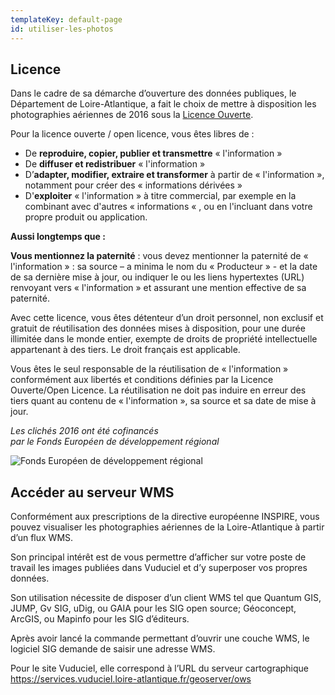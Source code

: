 ```yaml
---
templateKey: default-page
id: utiliser-les-photos
---
```

## Licence

Dans le cadre de sa démarche d’ouverture des données publiques, le Département de Loire-Atlantique, a fait le choix de mettre à disposition les photographies aériennes de 2016 sous la [Licence Ouverte](https://www.etalab.gouv.fr/licence-ouverte-open-licence).

Pour la licence ouverte / open licence, vous êtes libres de :

* De **reproduire, copier, publier et transmettre** « l'information »
* De **diffuser et redistribuer** « l'information »
* D’**adapter, modifier, extraire et transformer** à partir de « l'information », notamment pour créer des « informations dérivées »
* D'**exploiter** « l'information » à titre commercial, par exemple en la combinant avec d'autres « informations « , ou en l'incluant dans votre propre produit ou application.

**Aussi longtemps que :**

**Vous mentionnez la paternité** : vous devez mentionner la paternité de « l'information » : sa source – a minima le nom du « Producteur » - et la date de sa dernière mise à jour, ou indiquer le ou les liens hypertextes (URL) renvoyant vers « l'information » et assurant une mention effective de sa paternité.

Avec cette licence, vous êtes détenteur d’un droit personnel, non exclusif et gratuit de réutilisation des données mises à disposition, pour une durée illimitée dans le monde entier, exempte de droits de propriété intellectuelle appartenant à des tiers. Le droit français est applicable.

Vous êtes le seul responsable de la réutilisation de « l'information » conformément aux libertés et conditions définies par la Licence Ouverte/Open Licence. La réutilisation ne doit pas induire en erreur des tiers quant au contenu de « l'information », sa source et sa date de mise à jour.

_Les clichés 2016 ont été cofinancés_\
_par le Fonds Européen de développement régional_

![Fonds Européen de développement régional](/img/europe-feder250.png)



## Accéder au serveur WMS

Conformément aux prescriptions de la directive européenne INSPIRE, vous pouvez visualiser les photographies aériennes de la Loire-Atlantique à partir d’un flux WMS.

Son principal intérêt est de vous permettre d’afficher sur votre poste de travail les images publiées dans Vuduciel et d’y superposer vos propres données.

Son utilisation nécessite de disposer d’un client WMS tel que Quantum GIS, JUMP, Gv SIG, uDig, ou GAIA pour les SIG open source; Géoconcept, ArcGIS, ou Mapinfo pour les SIG d’éditeurs.

Après avoir lancé la commande permettant d’ouvrir une couche WMS, le logiciel SIG demande de saisir une adresse WMS.

Pour le site Vuduciel, elle correspond à l’URL du serveur cartographique https://services.vuduciel.loire-atlantique.fr/geoserver/ows
